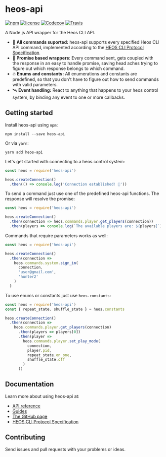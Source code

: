 # heos-api

[![npm](https://img.shields.io/npm/v/heos-api.svg?style=flat-square)](https://www.npmjs.com/package/heos-api)
[![license](https://img.shields.io/github/license/mashape/apistatus.svg?style=flat-square)](https://github.com/JuliusCC/heos-api/blob/master/LICENSE)
[![Codecov](https://img.shields.io/codecov/c/github/codecov/example-python.svg?style=flat-square)](https://codecov.io/gh/JuliusCC/heos-api)
[![Travis](https://img.shields.io/travis/rust-lang/rust.svg?style=flat-square)](https://travis-ci.org/JuliusCC/heos-api)

A Node.js API wrapper for the Heos CLI API.

* 💯 **All commands suported:** heos-api supports every specified Heos CLI API command, implemented according to the [HEOS CLI Protocol Specification](http://rn.dmglobal.com/euheos/HEOS_CLI_ProtocolSpecification.pdf).
* 🎉 **Promise based wrappers:** Every command sent, gets coupled with the response in an easy to handle promise, saving head aches trying to figure out which response belongs to which command.
* 🔥 **Enums and constants:** All enumerations and constants are predefined, so that you don't have to figure out how to send commands with valid parameters.
* 🛰 **Event handling:** React to anything that happens to your heos control system, by binding any event to one or more callbacks.

## Getting started

Install heos-api using `npm`:

```
npm install --save heos-api
```

Or via `yarn`:
```
yarn add heos-api
```

Let's get started with connecting to a heos control system:

```js
const heos = require('heos-api')

heos.createConnection()
  .then(() => console.log('Connection established! 🌈'))
```

To send a command just use one of the predefined heos-api functions. The response will resolve the promise:

```js
const heos = require('heos-api')

heos.createConnection()
  .then(connection => heos.commands.player.get_players(connection))
  .then(players => console.log(`The available players are: ${players}`))
```

Commands that require parameters works as well:

```js
const heos = require('heos-api')

heos.createConnection()
  .then(connection =>
    heos.commands.system.sign_in(
      connection,
      'user@gmail.com',
      'hunter2'
    )
  )
```

To use enums or constants just use `heos.constants`:

```js
const heos = require('heos-api')
const { repeat_state, shuffle_state } = heos.constants

heos.createConnection()
  .then(connection => 
    heos.commands.player.get_players(connection)
      .then(players => players[0])
      .then(player =>
        heos.commands.player.set_play_mode(
          connection,
          player.pid,
          repeat_state.on_one,
          shuffle_state.off
        )
      ))
```

## Documentation
Learn more about using heos-api at:
* [API reference](http://juliuscc.github.io/heos-api)
* [Guides](http://juliuscc.github.io/heos-api)
* [The GitHub page](https://github.com/JuliusCC/heos-api)
* [HEOS CLI Protocol Specification](http://rn.dmglobal.com/euheos/HEOS_CLI_ProtocolSpecification.pdf)

## Contributing
Send issues and pull requests with your problems or ideas.